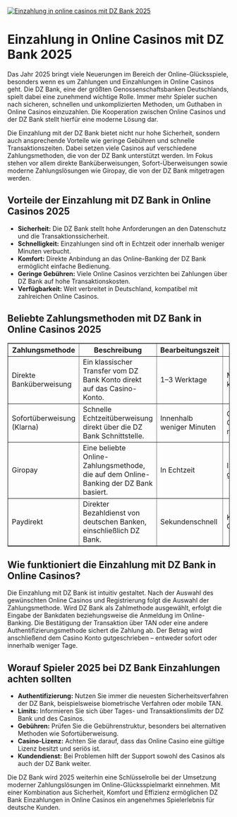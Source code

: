 [![Einzahlung in online casinos mit DZ Bank 2025](https://123-caf.pages.dev/gitsignup.png)](https://vrmoo.ru/Bt82HjjY)

<h1>Einzahlung in Online Casinos mit DZ Bank 2025</h1> <p>Das Jahr 2025 bringt viele Neuerungen im Bereich der Online-Glücksspiele, besonders wenn es um Zahlungen und Einzahlungen in Online Casinos geht. Die DZ Bank, eine der größten Genossenschaftsbanken Deutschlands, spielt dabei eine zunehmend wichtige Rolle. Immer mehr Spieler suchen nach sicheren, schnellen und unkomplizierten Methoden, um Guthaben in Online Casinos einzuzahlen. Die Kooperation zwischen Online Casinos und der DZ Bank stellt hierfür eine moderne Lösung dar.</p>  <p>Die Einzahlung mit der DZ Bank bietet nicht nur hohe Sicherheit, sondern auch ansprechende Vorteile wie geringe Gebühren und schnelle Transaktionszeiten. Dabei setzen viele Casinos auf verschiedene Zahlungsmethoden, die von der DZ Bank unterstützt werden. Im Fokus stehen vor allem direkte Banküberweisungen, Sofort-Überweisungen sowie moderne Zahlungslösungen wie Giropay, die von der DZ Bank mitgetragen werden.</p>  <h2>Vorteile der Einzahlung mit DZ Bank in Online Casinos 2025</h2> <ul>   <li><strong>Sicherheit:</strong> Die DZ Bank stellt hohe Anforderungen an den Datenschutz und die Transaktionssicherheit.</li>   <li><strong>Schnelligkeit:</strong> Einzahlungen sind oft in Echtzeit oder innerhalb weniger Minuten verbucht.</li>   <li><strong>Komfort:</strong> Direkte Anbindung an das Online-Banking der DZ Bank ermöglicht einfache Bedienung.</li>   <li><strong>Geringe Gebühren:</strong> Viele Online Casinos verzichten bei Zahlungen über DZ Bank auf hohe Transaktionskosten.</li>   <li><strong>Verfügbarkeit:</strong> Weit verbreitet in Deutschland, kompatibel mit zahlreichen Online Casinos.</li> </ul>  <h2>Beliebte Zahlungsmethoden mit DZ Bank in Online Casinos 2025</h2> <table border="1" cellpadding="8" cellspacing="0">   <thead>     <tr>       <th>Zahlungsmethode</th>       <th>Beschreibung</th>       <th>Bearbeitungszeit</th>       <th>Gebühren</th>     </tr>   </thead>   <tbody>     <tr>       <td>Direkte Banküberweisung</td>       <td>Ein klassischer Transfer vom DZ Bank Konto direkt auf das Casino-Konto.</td>       <td>1–3 Werktage</td>       <td>Meist kostenlos</td>     </tr>     <tr>       <td>Sofortüberweisung (Klarna)</td>       <td>Schnelle Echtzeitüberweisung direkt über die DZ Bank Schnittstelle.</td>       <td>Innenhalb weniger Minuten</td>       <td>Geringe Gebühr möglich</td>     </tr>     <tr>       <td>Giropay</td>       <td>Eine beliebte Online-Zahlungsmethode, die auf dem Online-Banking der DZ Bank basiert.</td>       <td>In Echtzeit</td>       <td>In der Regel gebührenfrei</td>     </tr>     <tr>       <td>Paydirekt</td>       <td>Direkter Bezahldienst von deutschen Banken, einschließlich DZ Bank.</td>       <td>Sekundenschnell</td>       <td>Keine Gebühren</td>     </tr>   </tbody> </table>  <h2>Wie funktioniert die Einzahlung mit DZ Bank in Online Casinos?</h2> <p>Die Einzahlung mit DZ Bank ist intuitiv gestaltet. Nach der Auswahl des gewünschten Online Casinos und Registrierung folgt die Auswahl der Zahlungsmethode. Wird DZ Bank als Zahlmethode ausgewählt, erfolgt die Eingabe der Bankdaten beziehungsweise die Anmeldung im Online-Banking. Die Bestätigung der Transaktion über TAN oder eine andere Authentifizierungsmethode sichert die Zahlung ab. Der Betrag wird anschließend dem Casino Konto gutgeschrieben – entweder sofort oder innerhalb weniger Tage.</p>  <h2>Worauf Spieler 2025 bei DZ Bank Einzahlungen achten sollten</h2> <ul>   <li><strong>Authentifizierung:</strong> Nutzen Sie immer die neuesten Sicherheitsverfahren der DZ Bank, beispielsweise biometrische Verfahren oder mobile TAN.</li>   <li><strong>Limits:</strong> Informieren Sie sich über Tages- und Transaktionslimits der DZ Bank und des Casinos.</li>   <li><strong>Gebühren:</strong> Prüfen Sie die Gebührenstruktur, besonders bei alternativen Methoden wie Sofortüberweisung.</li>   <li><strong>Casino-Lizenz:</strong> Achten Sie darauf, dass das Online Casino eine gültige Lizenz besitzt und seriös ist.</li>   <li><strong>Kundendienst:</strong> Bei Problemen hilft der Support sowohl des Casinos als auch der DZ Bank weiter.</li> </ul>  <p>Die DZ Bank wird 2025 weiterhin eine Schlüsselrolle bei der Umsetzung moderner Zahlungslösungen im Online-Glücksspielmarkt einnehmen. Mit einer Kombination aus Sicherheit, Komfort und Effizienz ermöglichen DZ Bank Einzahlungen in Online Casinos ein angenehmes Spielerlebnis für deutsche Kunden.</p>